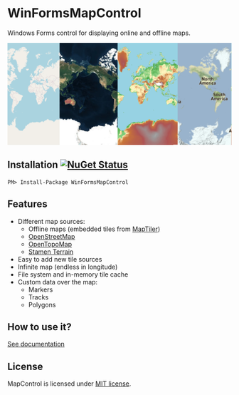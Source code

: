 # WinFormsMapControl
Windows Forms control for displaying online and offline maps.

![Demo](/Docs/Demo.png)

## Installation [![NuGet Status](http://img.shields.io/nuget/v/WinFormsMapControl.svg?style=flat)](https://www.nuget.org/packages/WinFormsMapControl/)
```
PM> Install-Package WinFormsMapControl
```

## Features

* Different map sources:
  * Offline maps (embedded tiles from [MapTiler](https://www.maptiler.com/copyright/))
  * [OpenStreetMap](https://www.openstreetmap.org/)
  * [OpenTopoMap](https://opentopomap.org/)
  * [Stamen Terrain](http://maps.stamen.com/terrain/)
* Easy to add new tile sources
* Infinite map (endless in longitude)
* File system and in-memory tile cache
* Custom data over the map:
  * Markers
  * Tracks
  * Polygons

## How to use it?
[See documentation](/Docs/Index.md)

## License
MapControl is licensed under [MIT license](LICENSE).